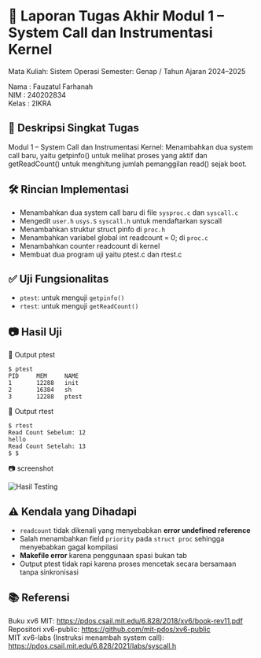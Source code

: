 # 📝 Laporan Tugas Akhir Modul 1 – System Call dan Instrumentasi Kernel  
Mata Kuliah: Sistem Operasi Semester: Genap / Tahun Ajaran 2024–2025

Nama  : Fauzatul Farhanah  
NIM   : 240202834  
Kelas : 2IKRA

## 📌 Deskripsi Singkat Tugas  
Modul 1 – System Call dan Instrumentasi Kernel: Menambahkan dua system call baru, yaitu getpinfo() untuk melihat proses yang aktif dan getReadCount() untuk menghitung jumlah pemanggilan read() sejak boot.

## 🛠️ Rincian Implementasi
- Menambahkan dua system call baru di file `sysproc.c` dan `syscall.c`
- Mengedit `user.h` `usys.S` `syscall.h` untuk mendaftarkan syscall
- Menambahkan struktur struct pinfo di `proc.h`
- Menambahkan variabel global int readcount = 0; di `proc.c`
- Menambahkan counter readcount di kernel
- Membuat dua program uji yaitu ptest.c dan rtest.c

## ✅ Uji Fungsionalitas
- `ptest`: untuk menguji `getpinfo()`
- `rtest`: untuk menguji `getReadCount()`
  
## 📷 Hasil Uji  
📍 Output ptest
```
$ ptest  
PID     MEM     NAME  
1       12288   init  
2       16384   sh  
3       12288   ptest
```
📍 Output rtest
```
$ rtest  
Read Count Sebelum: 12  
hello  
Read Count Setelah: 13  
$ $   
```
📷 screenshot 

![Hasil Testing](https://example.com/path/to/screenshot.png)

## ⚠️ Kendala yang Dihadapi 
- `readcount` tidak dikenali yang menyebabkan **error undefined reference**
- Salah menambahkan field `priority` pada `struct proc` sehingga menyebabkan gagal kompilasi
- **Makefile error** karena penggunaan spasi bukan tab
- Output ptest tidak rapi karena proses mencetak secara bersamaan tanpa sinkronisasi

## 📚 Referensi  
Buku xv6 MIT: https://pdos.csail.mit.edu/6.828/2018/xv6/book-rev11.pdf  
Repositori xv6-public: https://github.com/mit-pdos/xv6-public  
MIT xv6-labs (Instruksi menambah system call): https://pdos.csail.mit.edu/6.828/2021/labs/syscall.h





